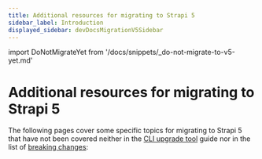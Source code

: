 ```yaml
---
title: Additional resources for migrating to Strapi 5
sidebar_label: Introduction
displayed_sidebar: devDocsMigrationV5Sidebar
---
```


import DoNotMigrateYet from '/docs/snippets/_do-not-migrate-to-v5-yet.md'

# Additional resources for migrating to Strapi 5

The following pages cover some specific topics for migrating to Strapi 5 that have not been covered neither in the [CLI upgrade tool](/dev-docs/migration/v4-to-v5/use-the-upgrade-tool) guide nor in the list of [breaking changes](/dev-docs/migration/v4-to-v5/breaking-changes):

<DoNotMigrateYet />

<CustomDocCard emoji="📦" title="Entity Service API to Document Service API migration reference" description="Learn how to transition from the Entity Service API, deprecated in Strapi 5, to the new Document Service API." link="/dev-docs/migration/v4-to-v5/guides/from-entity-service-to-document-service" />
<CustomDocCard emoji="🧩" title="Plugins migration summary" description="Find all resources and answers to your questions on how to migrate your plugins to Strapi 5." link="/dev-docs/migration/v4-to-v5/guides/plugins-migration" />
<CustomDocCard emoji="💁" title="Helper-plugin deprecation reference" description="Learn how to develop plugins with the Strapi v4 helper-plugin that has been removed in Strapi 5." link="/dev-docs/migration/v4-to-v5/guides/helper-plugin" />
